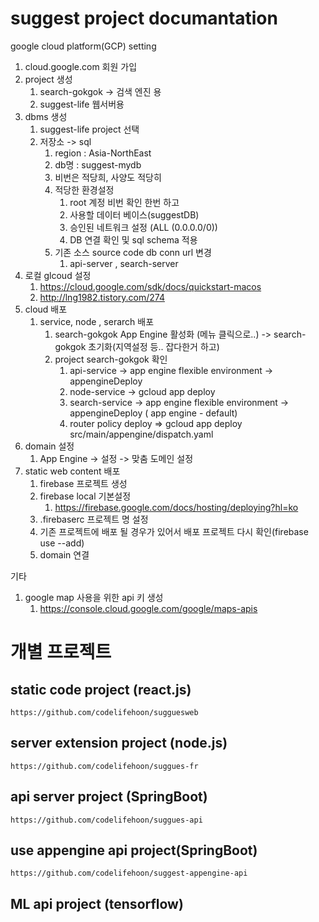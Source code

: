 # suggest project documantation

google cloud platform(GCP) setting

1. cloud.google.com  회원 가입
2. project 생성
    1. search-gokgok -> 검색 엔진 용
    2. suggest-life 웹서버용
3. dbms 생성
    1. suggest-life project 선택
    2. 저장소 ->  sql 
        1. region : Asia-NorthEast
        2. db명 : suggest-mydb
        3.  비번은 적당희, 사양도 적당히
        4. 적당한 환경설정
            1.  root 계정 비번 확인 한번 하고 
            2. 사용할 데이터 베이스(suggestDB)
            3. 승인된 네트워크 설정 (ALL (0.0.0.0/0))
            4. DB 연결 확인 및 sql schema 적용
        5. 기존 소스 source code db conn url 변경
            1. api-server , search-server
4. 로컬 glcoud 설정
    1. https://cloud.google.com/sdk/docs/quickstart-macos
    2. http://lng1982.tistory.com/274
5. cloud 배포
    1. service, node , serarch 배포
        1. search-gokgok App Engine 활성화 (메뉴 클릭으로..) -> search-gokgok 초기화(지역설정 등.. 잡다한거 하고)
        2. project search-gokgok  확인
            1. api-service  -> app engine flexible environment  -> appengineDeploy 
            2. node-service -> gcloud app deploy
            3. search-service  -> app engine flexible environment  -> appengineDeploy  ( app engine - default)
            4. router policy deploy => gcloud app deploy src/main/appengine/dispatch.yaml
6. domain 설정
    1. App Engine -> 설정 -> 맞춤 도메인 설정 
7. static web content 배포
    1. firebase 프로젝트 생성
    2. firebase local 기본설정 
        1. https://firebase.google.com/docs/hosting/deploying?hl=ko
    3. .firebaserc  프로젝트 명 설정
    4. 기존 프로젝트에 배포 될 경우가 있어서 배포  프로젝트 다시 확인(firebase use --add)
    5. domain 연결


기타
1. google map 사용을 위한 api 키 생성
    1. https://console.cloud.google.com/google/maps-apis


# 개별 프로젝트

## static code project (react.js)
    https://github.com/codelifehoon/sugguesweb

## server extension project (node.js)
    https://github.com/codelifehoon/suggues-fr

## api server project (SpringBoot)
    https://github.com/codelifehoon/suggues-api

## use appengine api project(SpringBoot) 
    https://github.com/codelifehoon/suggest-appengine-api

## ML api project (tensorflow)




